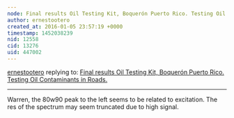 ```yaml
---
node: Final results Oil Testing Kit, Boquerón Puerto Rico. Testing Oil Contaminants in Roads.
author: ernestootero
created_at: 2016-01-05 23:57:19 +0000
timestamp: 1452038239
nid: 12558
cid: 13276
uid: 447002
---
```




[ernestootero](../profile/ernestootero) replying to: [Final results Oil Testing Kit, Boquerón Puerto Rico. Testing Oil Contaminants in Roads.](../notes/ernestootero/01-04-2016/final-results-oil-testing-kit-boqueron-puerto-rico-testing-oil-contaminants-in-roads)

----
Warren, the 80w90 peak to the left seems to be related to excitation. The res of the spectrum may seem truncated due to high signal. 

